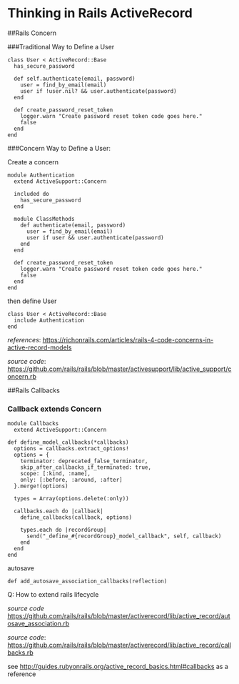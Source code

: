# Thinking in Rails ActiveRecord

##Rails Concern

###Traditional Way to Define a User

    class User < ActiveRecord::Base
      has_secure_password
    
      def self.authenticate(email, password)
        user = find_by_email(email)
        user if !user.nil? && user.authenticate(password)
      end
    
      def create_password_reset_token
        logger.warn "Create password reset token code goes here."
        false
      end
    end

###Concern Way to Define a User:

Create a concern

    module Authentication
      extend ActiveSupport::Concern
    
      included do
        has_secure_password
      end
    
      module ClassMethods
        def authenticate(email, password)
          user = find_by_email(email)
          user if user && user.authenticate(password)
        end
      end
    
      def create_password_reset_token
        logger.warn "Create password reset token code goes here."
        false
      end
    end
    
then define User    

    class User < ActiveRecord::Base
      include Authentication
    end

*references*:
https://richonrails.com/articles/rails-4-code-concerns-in-active-record-models

*source code*:
https://github.com/rails/rails/blob/master/activesupport/lib/active_support/concern.rb

##Rails Callbacks

### Callback extends Concern

    module Callbacks
      extend ActiveSupport::Concern

    def define_model_callbacks(*callbacks)
      options = callbacks.extract_options!
      options = {
        terminator: deprecated_false_terminator,
        skip_after_callbacks_if_terminated: true,
        scope: [:kind, :name],
        only: [:before, :around, :after]
      }.merge!(options)

      types = Array(options.delete(:only))

      callbacks.each do |callback|
        define_callbacks(callback, options)

        types.each do |recordGroup|
          send("_define_#{recordGroup}_model_callback", self, callback)
        end
      end
    end  

autosave
      
    def add_autosave_association_callbacks(reflection)

  
        
Q: How to extend rails lifecycle        
            
*source code*        
https://github.com/rails/rails/blob/master/activerecord/lib/active_record/autosave_association.rb    



*source code*:
https://github.com/rails/rails/blob/master/activerecord/lib/active_record/callbacks.rb

see http://guides.rubyonrails.org/active_record_basics.html#callbacks as a reference